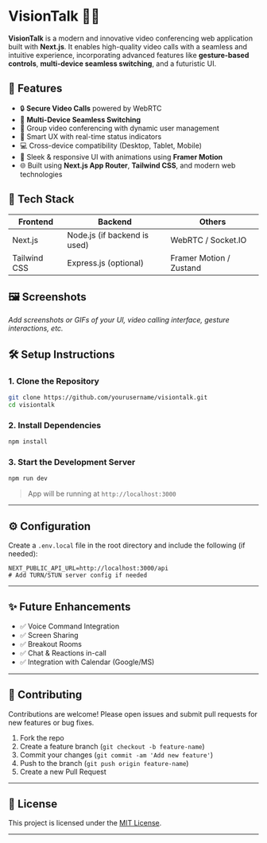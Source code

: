 
# VisionTalk 🎥✨

**VisionTalk** is a modern and innovative video conferencing web application built with **Next.js**. It enables high-quality video calls with a seamless and intuitive experience, incorporating advanced features like **gesture-based controls**, **multi-device seamless switching**, and a futuristic UI.

## 🚀 Features

- 🔒 **Secure Video Calls** powered by WebRTC
- 🔁 **Multi-Device Seamless Switching**
- 👥 Group video conferencing with dynamic user management
- 🧠 Smart UX with real-time status indicators
- 💻 Cross-device compatibility (Desktop, Tablet, Mobile)
- 🎨 Sleek & responsive UI with animations using **Framer Motion**
- 🌐 Built using **Next.js App Router**, **Tailwind CSS**, and modern web technologies

## 🧩 Tech Stack

| Frontend      | Backend       | Others                  |
|---------------|----------------|--------------------------|
| Next.js       | Node.js (if backend is used) | WebRTC / Socket.IO         |
| Tailwind CSS  | Express.js (optional)       | Framer Motion / Zustand   |


## 🖼️ Screenshots

_Add screenshots or GIFs of your UI, video calling interface, gesture interactions, etc._

## 🛠️ Setup Instructions

### 1. Clone the Repository

```bash
git clone https://github.com/yourusername/visiontalk.git
cd visiontalk
```

### 2. Install Dependencies

```bash
npm install
```

### 3. Start the Development Server

```bash
npm run dev
```

> App will be running at `http://localhost:3000`

---

## ⚙️ Configuration

Create a `.env.local` file in the root directory and include the following (if needed):

```env
NEXT_PUBLIC_API_URL=http://localhost:3000/api
# Add TURN/STUN server config if needed
```

---

## ✨ Future Enhancements

- ✅ Voice Command Integration
- ✅ Screen Sharing
- ✅ Breakout Rooms
- ✅ Chat & Reactions in-call
- ✅ Integration with Calendar (Google/MS)

---

## 🤝 Contributing

Contributions are welcome! Please open issues and submit pull requests for new features or bug fixes.

1. Fork the repo
2. Create a feature branch (`git checkout -b feature-name`)
3. Commit your changes (`git commit -am 'Add new feature'`)
4. Push to the branch (`git push origin feature-name`)
5. Create a new Pull Request

---

## 📄 License

This project is licensed under the [MIT License](LICENSE).

---
